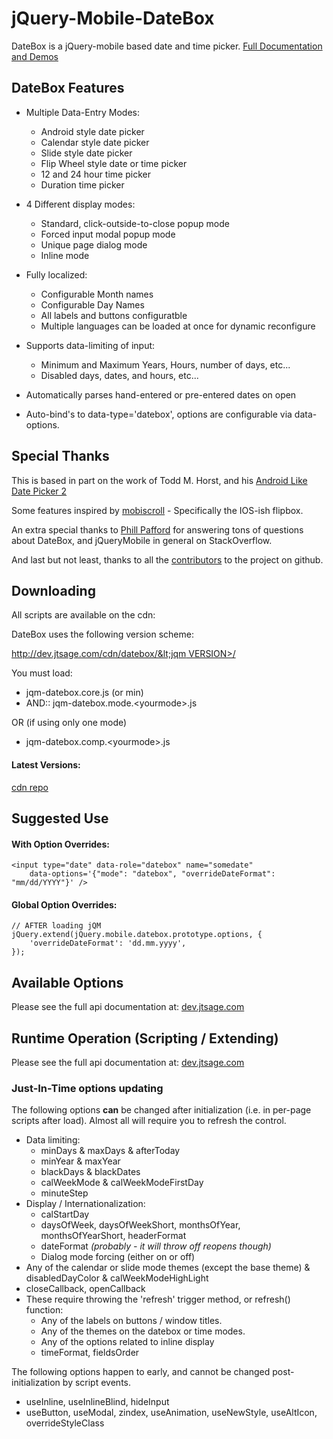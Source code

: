jQuery-Mobile-DateBox
=====================

DateBox is a jQuery-mobile based date and time picker. [Full Documentation and Demos](http://dev.jtsage.com/jQM-DateBox2/)

DateBox Features
----------------

* Multiple Data-Entry Modes:
  * Android style date picker
  * Calendar style date picker
  * Slide style date picker
  * Flip Wheel style date or time picker
  * 12 and 24 hour time picker
  * Duration time picker

* 4 Different display modes:
  * Standard, click-outside-to-close popup mode
  * Forced input modal popup mode
  * Unique page dialog mode
  * Inline mode

* Fully localized:
  * Configurable Month names
  * Configurable Day Names
  * All labels and buttons configuratble
  * Multiple languages can be loaded at once for dynamic reconfigure

* Supports data-limiting of input:
  * Minimum and Maximum Years, Hours, number of days, etc...
  * Disabled days, dates, and hours, etc...

* Automatically parses hand-entered or pre-entered dates on open

* Auto-bind's to data-type='datebox', options are configurable via data-options.

Special Thanks
--------------

This is based in part on the work of Todd M. Horst, and his [Android Like Date Picker 2](http://toddmhorst.wordpress.com/2010/12/30/android-like-date-picker-with-jquery-mobile-2/)

Some features inspired by [mobiscroll](http://code.google.com/p/mobiscroll/) - Specifically the IOS-ish flipbox.

An extra special thanks to [Phill Pafford](http://stackoverflow.com/users/93966/phill-pafford) for answering tons of questions about DateBox, and jQueryMobile in general on StackOverflow.

And last but not least, thanks to all the [contributors](https://github.com/jtsage/jquery-mobile-datebox/contributors) to the project on github.

Downloading
-----------

All scripts are available on the cdn:

DateBox uses the following version scheme:

[http://dev.jtsage.com/cdn/datebox/&lt;jqm VERSION&gt;/](http://dev.jtsage.com/cdn/datebox/)

You must load:
* jqm-datebox.core.js (or min)
* AND:: jqm-datebox.mode.&lt;yourmode&gt;.js

OR (if using only one mode)
* jqm-datebox.comp.&lt;yourmode&gt;.js

#### Latest Versions:

[cdn repo](http://dev.jtsage.com/cdn/datebox/latest/)

Suggested Use
-------------

#### With Option Overrides:
	
	<input type="date" data-role="datebox" name="somedate"
		data-options='{"mode": "datebox", "overrideDateFormat": "mm/dd/YYYY"}' />
		
#### Global Option Overrides:
	
	// AFTER loading jQM
	jQuery.extend(jQuery.mobile.datebox.prototype.options, {
		'overrideDateFormat': 'dd.mm.yyyy',
	});

Available Options
-----------------

Please see the full api documentation at: [dev.jtsage.com](http://dev.jtsage.com/jQM-DateBox2/demos/fullopt.html)

Runtime Operation (Scripting / Extending)
-----------------------------------------

Please see the full api documentation at: [dev.jtsage.com](http://dev.jtsage.com/jQM-DateBox2/demos/fullopt.html)

### Just-In-Time options updating

The following options **can** be changed after initialization (i.e. in per-page scripts after load). Almost all will require you to refresh the control.

* Data limiting:
  * minDays & maxDays & afterToday
  * minYear & maxYear
  * blackDays & blackDates
  * calWeekMode & calWeekModeFirstDay
  * minuteStep
* Display / Internationalization:
  * calStartDay
  * daysOfWeek, daysOfWeekShort, monthsOfYear, monthsOfYearShort, headerFormat
  * dateFormat _(probably - it will throw off reopens though)_
  * Dialog mode forcing (either on or off)
* Any of the calendar or slide mode themes (except the base theme) & disabledDayColor & calWeekModeHighLight
* closeCallback, openCallback
* These require throwing the 'refresh' trigger method, or refresh() function:
  * Any of the labels on buttons / window titles.
  * Any of the themes on the datebox or time modes.
  * Any of the options related to inline display
  * timeFormat, fieldsOrder

The following options happen to early, and cannot be changed post-initialization by script events.

* useInline, useInlineBlind, hideInput
* useButton, useModal, zindex, useAnimation, useNewStyle, useAltIcon, overrideStyleClass


  
